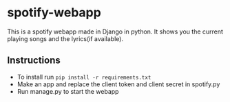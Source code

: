# spotify-webapp
This is a spotify webapp made in Django in python. It shows you the current playing songs and the lyrics(if available).

## Instructions

- To install run `pip install -r requirements.txt`
- Make an app and replace the client token and client secret in spotify.py
- Run manage.py to start the webapp
